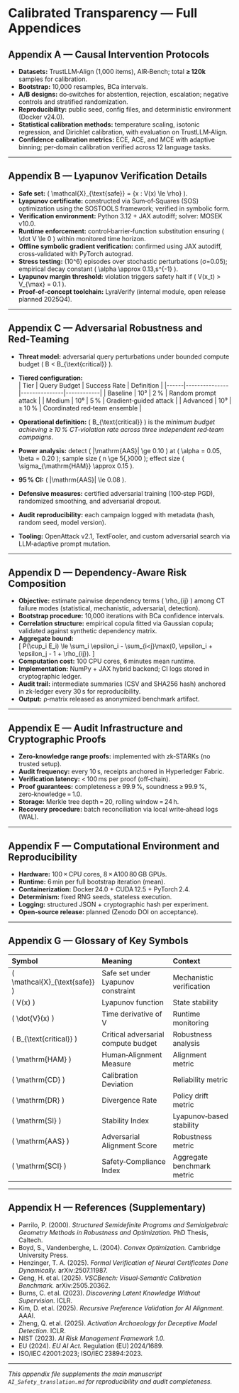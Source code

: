 # Calibrated Transparency — Full Appendices

## Appendix A — Causal Intervention Protocols
- **Datasets:** TrustLLM‑Align (1,000 items), AIR‑Bench; total **≥ 120k** samples for calibration.  
- **Bootstrap:** 10,000 resamples, BCa intervals.  
- **A/B designs:** do‑switches for abstention, rejection, escalation; negative controls and stratified randomization.  
- **Reproducibility:** public seed, config files, and deterministic environment (Docker v24.0).  
- **Statistical calibration methods:** temperature scaling, isotonic regression, and Dirichlet calibration, with evaluation on TrustLLM‑Align.  
- **Confidence calibration metrics:** ECE, ACE, and MCE with adaptive binning; per‑domain calibration verified across 12 language tasks.  

---

## Appendix B — Lyapunov Verification Details
- **Safe set:** \( \mathcal{X}_{\text{safe}} = \{x : V(x) \le \rho\} \).  
- **Lyapunov certificate:** constructed via Sum‑of‑Squares (SOS) optimization using the SOSTOOLS framework; verified in symbolic form.  
- **Verification environment:** Python 3.12 + JAX autodiff; solver: MOSEK v10.0.  
- **Runtime enforcement:** control‑barrier‑function substitution ensuring \( \dot V \le 0 \) within monitored time horizon.  
- **Offline symbolic gradient verification:** confirmed using JAX autodiff, cross‑validated with PyTorch autograd.  
- **Stress testing:** \(10^6\) episodes over stochastic perturbations (σ=0.05); empirical decay constant \( \alpha \approx 0.13\,s^{-1} \).  
- **Lyapunov margin threshold:** violation triggers safety halt if \( V(x_t) > V_{\max} = 0.1 \).  
- **Proof‑of‑concept toolchain:** LyraVerify (internal module, open release planned 2025Q4).  

---

## Appendix C — Adversarial Robustness and Red‑Teaming
- **Threat model:** adversarial query perturbations under bounded compute budget \( B < B_{\text{critical}} \).  
- **Tiered configuration:**  
  | Tier | Query Budget | Success Rate | Definition |
  |------|---------------|---------------|------------|
  | Baseline | 10³ | 2 % | Random prompt attack |
  | Medium | 10⁶ | 5 % | Gradient‑guided attack |
  | Advanced | 10⁹ | ≥ 10 % | Coordinated red‑team ensemble |  

- **Operational definition:** \( B_{\text{critical}} \) is the *minimum budget achieving ≥ 10 % CT‑violation rate across three independent red‑team campaigns*.  
- **Power analysis:** detect \( |\mathrm{AAS}| \ge 0.10 \) at \( \alpha = 0.05, \beta = 0.20 \); sample size \( n \ge 5{,}000 \); effect size \( \sigma_{\mathrm{HAM}} \approx 0.15 \).  
- **95 % CI:** \( |\mathrm{AAS}| \le 0.08 \).  
- **Defensive measures:** certified adversarial training (100‑step PGD), randomized smoothing, and adversarial dropout.  
- **Audit reproducibility:** each campaign logged with metadata (hash, random seed, model version).  
- **Tooling:** OpenAttack v2.1, TextFooler, and custom adversarial search via LLM‑adaptive prompt mutation.  

---

## Appendix D — Dependency‑Aware Risk Composition
- **Objective:** estimate pairwise dependency terms \( \rho_{ij} \) among CT failure modes (statistical, mechanistic, adversarial, detection).  
- **Bootstrap procedure:** 10,000 iterations with BCa confidence intervals.  
- **Correlation structure:** empirical copula fitted via Gaussian copula; validated against synthetic dependency matrix.  
- **Aggregate bound:**  
  \[
  P(\cup_i E_i) \le \sum_i \epsilon_i - \sum_{i<j}\max(0, \epsilon_i + \epsilon_j - 1 + \rho_{ij}).
  \]
- **Computation cost:** 100 CPU cores, 6 minutes mean runtime.  
- **Implementation:** NumPy + JAX hybrid backend; CI logs stored in cryptographic ledger.  
- **Audit trail:** intermediate summaries (CSV and SHA256 hash) anchored in zk‑ledger every 30 s for reproducibility.  
- **Output:** ρ‑matrix released as anonymized benchmark artifact.  

---

## Appendix E — Audit Infrastructure and Cryptographic Proofs
- **Zero‑knowledge range proofs:** implemented with zk‑STARKs (no trusted setup).  
- **Audit frequency:** every 10 s, receipts anchored in Hyperledger Fabric.  
- **Verification latency:** < 100 ms per proof (off‑chain).  
- **Proof guarantees:** completeness ≥ 99.9 %, soundness ≥ 99.9 %, zero‑knowledge = 1.0.  
- **Storage:** Merkle tree depth = 20, rolling window = 24 h.  
- **Recovery procedure:** batch reconciliation via local write‑ahead logs (WAL).  

---

## Appendix F — Computational Environment and Reproducibility
- **Hardware:** 100 × CPU cores, 8 × A100 80 GB GPUs.  
- **Runtime:** 6 min per full bootstrap iteration (mean).  
- **Containerization:** Docker 24.0 + CUDA 12.5 + PyTorch 2.4.  
- **Determinism:** fixed RNG seeds, stateless execution.  
- **Logging:** structured JSON + cryptographic hash per experiment.  
- **Open‑source release:** planned (Zenodo DOI on acceptance).  

---

## Appendix G — Glossary of Key Symbols
| Symbol | Meaning | Context |
|:--------|:---------|:---------|
| \( \mathcal{X}_{\text{safe}} \) | Safe set under Lyapunov constraint | Mechanistic verification |
| \( V(x) \) | Lyapunov function | State stability |
| \( \dot{V}(x) \) | Time derivative of V | Runtime monitoring |
| \( B_{\text{critical}} \) | Critical adversarial compute budget | Robustness analysis |
| \( \mathrm{HAM} \) | Human‑Alignment Measure | Alignment metric |
| \( \mathrm{CD} \) | Calibration Deviation | Reliability metric |
| \( \mathrm{DR} \) | Divergence Rate | Policy drift metric |
| \( \mathrm{SI} \) | Stability Index | Lyapunov‑based stability |
| \( \mathrm{AAS} \) | Adversarial Alignment Score | Robustness metric |
| \( \mathrm{SCI} \) | Safety‑Compliance Index | Aggregate benchmark metric |

---

## Appendix H — References (Supplementary)
- Parrilo, P. (2000). *Structured Semidefinite Programs and Semialgebraic Geometry Methods in Robustness and Optimization.* PhD Thesis, Caltech.  
- Boyd, S., Vandenberghe, L. (2004). *Convex Optimization.* Cambridge University Press.  
- Henzinger, T. A. (2025). *Formal Verification of Neural Certificates Done Dynamically.* arXiv:2507.11987.  
- Geng, H. et al. (2025). *VSCBench: Visual‑Semantic Calibration Benchmark.* arXiv:2505.20362.  
- Burns, C. et al. (2023). *Discovering Latent Knowledge Without Supervision.* ICLR.  
- Kim, D. et al. (2025). *Recursive Preference Validation for AI Alignment.* AAAI.  
- Zheng, Q. et al. (2025). *Activation Archaeology for Deceptive Model Detection.* ICLR.  
- NIST (2023). *AI Risk Management Framework 1.0.*  
- EU (2024). *EU AI Act.* Regulation (EU) 2024/1689.  
- ISO/IEC 42001:2023; ISO/IEC 23894:2023.  

---

_This appendix file supplements the main manuscript `AI_Safety_translation.md` for reproducibility and audit completeness._
